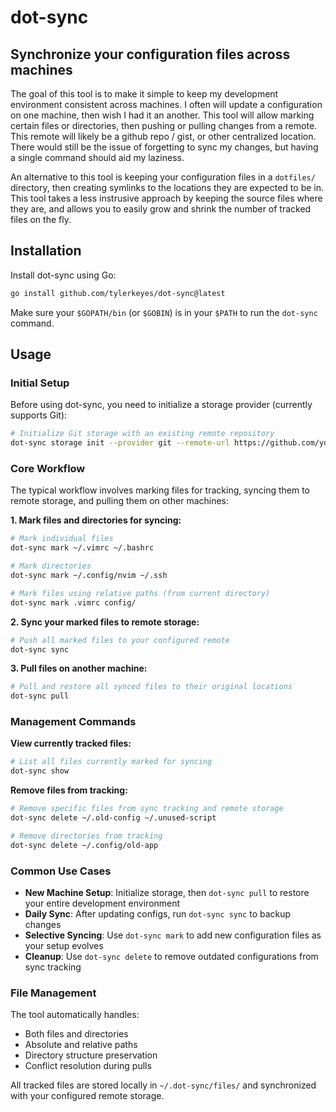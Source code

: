 # dot-sync

## Synchronize your configuration files across machines

The goal of this tool is to make it simple to keep my development environment consistent across machines.
I often will update a configuration on one machine, then wish I had it an another.
This tool will allow marking certain files or directories, then pushing or pulling changes from a remote.
This remote will likely be a github repo / gist, or other centralized location.
There would still be the issue of forgetting to sync my changes, but having a single command should aid my laziness.

An alternative to this tool is keeping your configuration files in a `dotfiles/` directory, then creating symlinks to the
locations they are expected to be in. This tool takes a less instrusive approach by keeping the source files where they
are, and allows you to easily grow and shrink the number of tracked files on the fly.

## Installation

Install dot-sync using Go:

```bash
go install github.com/tylerkeyes/dot-sync@latest
```

Make sure your `$GOPATH/bin` (or `$GOBIN`) is in your `$PATH` to run the `dot-sync` command.

## Usage

### Initial Setup

Before using dot-sync, you need to initialize a storage provider (currently supports Git):

```bash
# Initialize Git storage with an existing remote repository
dot-sync storage init --provider git --remote-url https://github.com/your-username/dotfiles.git
```

### Core Workflow

The typical workflow involves marking files for tracking, syncing them to remote storage, and pulling them on other machines:

**1. Mark files and directories for syncing:**
```bash
# Mark individual files
dot-sync mark ~/.vimrc ~/.bashrc

# Mark directories
dot-sync mark ~/.config/nvim ~/.ssh

# Mark files using relative paths (from current directory)
dot-sync mark .vimrc config/
```

**2. Sync your marked files to remote storage:**
```bash
# Push all marked files to your configured remote
dot-sync sync
```

**3. Pull files on another machine:**
```bash
# Pull and restore all synced files to their original locations
dot-sync pull
```

### Management Commands

**View currently tracked files:**
```bash
# List all files currently marked for syncing
dot-sync show
```

**Remove files from tracking:**
```bash
# Remove specific files from sync tracking and remote storage
dot-sync delete ~/.old-config ~/.unused-script

# Remove directories from tracking
dot-sync delete ~/.config/old-app
```

### Common Use Cases

- **New Machine Setup**: Initialize storage, then `dot-sync pull` to restore your entire development environment
- **Daily Sync**: After updating configs, run `dot-sync sync` to backup changes
- **Selective Syncing**: Use `dot-sync mark` to add new configuration files as your setup evolves
- **Cleanup**: Use `dot-sync delete` to remove outdated configurations from sync tracking

### File Management

The tool automatically handles:
- Both files and directories
- Absolute and relative paths
- Directory structure preservation
- Conflict resolution during pulls

All tracked files are stored locally in `~/.dot-sync/files/` and synchronized with your configured remote storage.

